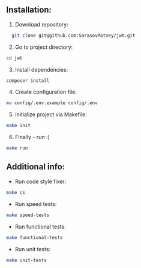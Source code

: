 ## Installation:

1. Download repository:
``` bash
  git clone git@github.com:SarasovMatvey/jwt.git
```

2. Go to project directory:
``` bash
cd jwt
```

3. Install dependencies:

``` bash
composer install
```

4. Create configuration file:
``` bash
mv config/.env.example config/.env
```

5. Initialize project via Makefile:
``` bash
make init
```

6. Finally - run :)
``` bash
make run
```

## Additional info:

- Run code style fixer:
``` bash
make cs
```

- Run speed tests:
``` bash
make speed-tests
```

- Run functional tests:
``` bash
make functional-tests
```

- Run unit tests:
``` bash
make unit-tests
```
